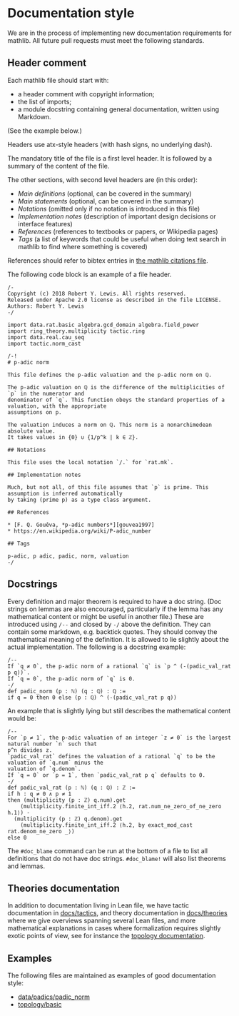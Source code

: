 # Documentation style

We are in the process of implementing new documentation requirements for mathlib. All future pull
requests must meet the following standards.

## Header comment

Each mathlib file should start with:
* a header comment with copyright information;
* the list of imports;
* a module docstring containing general documentation, written using Markdown.

(See the example below.)

Headers use atx-style headers (with hash signs, no underlying dash).

The mandatory title of the file is a first level header. It is followed by a summary of the content
of the file.

The other sections, with second level headers are (in this order):
* *Main definitions* (optional, can be covered in the summary)
* *Main statements* (optional, can be covered in the summary)
* *Notations* (omitted only if no notation is introduced in this file)
* *Implementation notes* (description of important design decisions or interface features)
* *References* (references to textbooks or papers, or Wikipedia pages)
* *Tags* (a list of keywords that could be useful when doing text search in mathlib to find where
  something is covered)

References should refer to bibtex entries in [the mathlib citations file](../references.bib).

The following code block is an example of a file header.

```
/-
Copyright (c) 2018 Robert Y. Lewis. All rights reserved.
Released under Apache 2.0 license as described in the file LICENSE.
Authors: Robert Y. Lewis
-/

import data.rat.basic algebra.gcd_domain algebra.field_power
import ring_theory.multiplicity tactic.ring
import data.real.cau_seq
import tactic.norm_cast

/-!
# p-adic norm

This file defines the p-adic valuation and the p-adic norm on ℚ.

The p-adic valuation on ℚ is the difference of the multiplicities of `p` in the numerator and
denominator of `q`. This function obeys the standard properties of a valuation, with the appropriate
assumptions on p.

The valuation induces a norm on ℚ. This norm is a nonarchimedean absolute value.
It takes values in {0} ∪ {1/p^k | k ∈ ℤ}.

## Notations

This file uses the local notation `/.` for `rat.mk`.

## Implementation notes

Much, but not all, of this file assumes that `p` is prime. This assumption is inferred automatically
by taking (prime p) as a type class argument.

## References

* [F. Q. Gouêva, *p-adic numbers*][gouvea1997]
* https://en.wikipedia.org/wiki/P-adic_number

## Tags

p-adic, p adic, padic, norm, valuation
-/
```

## Docstrings

Every definition and major theorem is required to have a doc string.
(Doc strings on lemmas are also encouraged, particularly if the lemma has any mathematical content
or might be useful in another file.)
These are introduced using `/--` and closed by `-/` above the definition.
They can contain some markdown, e.g. backtick quotes.
They should convey the mathematical meaning of the definition. It is allowed to lie slightly
about the actual implementation. The following is a docstring example:

```lean
/--
If `q ≠ 0`, the p-adic norm of a rational `q` is `p ^ (-(padic_val_rat p q))`.
If `q = 0`, the p-adic norm of `q` is 0.
-/
def padic_norm (p : ℕ) (q : ℚ) : ℚ :=
if q = 0 then 0 else (p : ℚ) ^ (-(padic_val_rat p q))
```

An example that is slightly lying but still describes the mathematical content would be:

```lean
/--
For `p ≠ 1`, the p-adic valuation of an integer `z ≠ 0` is the largest natural number `n` such that
p^n divides z.
`padic_val_rat` defines the valuation of a rational `q` to be the valuation of `q.num` minus the
valuation of `q.denom`.
If `q = 0` or `p = 1`, then `padic_val_rat p q` defaults to 0.
-/
def padic_val_rat (p : ℕ) (q : ℚ) : ℤ :=
if h : q ≠ 0 ∧ p ≠ 1
then (multiplicity (p : ℤ) q.num).get
    (multiplicity.finite_int_iff.2 ⟨h.2, rat.num_ne_zero_of_ne_zero h.1⟩) -
  (multiplicity (p : ℤ) q.denom).get
    (multiplicity.finite_int_iff.2 ⟨h.2, by exact_mod_cast rat.denom_ne_zero _⟩)
else 0
```

The `#doc_blame` command can be run at the bottom of a file to list all definitions that do not have
doc strings. `#doc_blame!` will also list theorems and lemmas.

## Theories documentation

In addition to documentation living in Lean file, we have tactic documentation in
[docs/tactics](../tactics.md), and theory documentation in [docs/theories](../theories) where we
give overviews spanning several Lean files, and more mathematical explanations in cases where
formalization requires slightly exotic points of view, see for instance the
[topology documentation](../theories/topological_spaces.md).

## Examples

The following files are maintained as examples of good documentation style:

* [data/padics/padic_norm](../../src/data/padics/padic_norm.lean)
* [topology/basic](../../src/topology/basic.lean)
